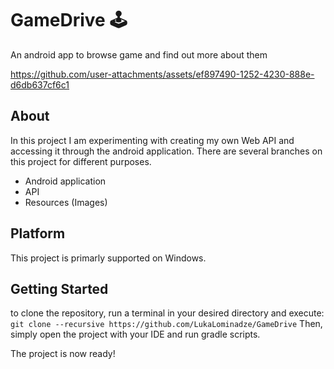 # GameDrive 🕹️
An android app to browse game and find out more about them

https://github.com/user-attachments/assets/ef897490-1252-4230-888e-d6db637cf6c1

## About
In this project I am experimenting with creating my own Web API and accessing it through the android application.
There are several branches on this project for different purposes.
- Android application
- API
- Resources (Images)

## Platform
This project is primarly supported on Windows.

## Getting Started
to clone the repository, run a terminal in your desired directory and execute:
```git clone --recursive https://github.com/LukaLominadze/GameDrive```
Then, simply open the project with your IDE and run gradle scripts.

The project is now ready!
